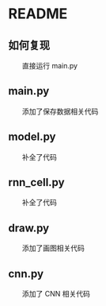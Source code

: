 # README

## 如何复现

　　直接运行 main.py

## main.py

　　添加了保存数据相关代码

## model.py

　　补全了代码

## rnn_cell.py

　　补全了代码

## draw.py

　　添加了画图相关代码

## cnn.py

　　添加了 CNN 相关代码


